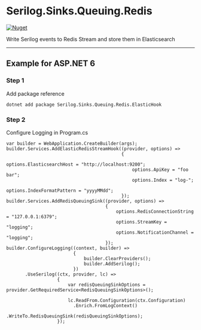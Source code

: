 # Serilog.Sinks.Queuing.Redis

[![Nuget](https://img.shields.io/nuget/v/Serilog.Sinks.Queuing.Redis)](https://www.nuget.org/packages/Serilog.Sinks.Queuing.Redis)

Write Serilog events to Redis Stream and store them in Elasticsearch

---

## Example for ASP.NET 6
### Step 1
Add package reference
```
dotnet add package Serilog.Sinks.Queuing.Redis.ElasticHook
```
### Step 2
Configure Logging in Program.cs
```
var builder = WebApplication.CreateBuilder(args);
builder.Services.AddElasticRedisStreamHook((provider, options) =>
                                           {
                                               options.ElasticsearchHost = "http://localhost:9200";
                                               options.ApiKey = "foo bar";
                                               options.Index = "log-";
                                               options.IndexFormatPattern = "yyyyMMdd";
                                           });
builder.Services.AddRedisQueuingSink((provider, options) =>
                                     {
                                         options.RedisConnectionString = "127.0.0.1:6379";
                                         options.StreamKey = "logging";
                                         options.NotificationChannel = "logging";
                                     });
builder.ConfigureLogging((context, builder) =>
                         {
                             builder.ClearProviders();
                             builder.AddSerilog();
                         })
       .UseSerilog((ctx, provider, lc) =>
                   {
                       var redisQueuingSinkOptions = provider.GetRequiredService<RedisQueuingSinkOptions>();
                       
                       lc.ReadFrom.Configuration(ctx.Configuration)
                         .Enrich.FromLogContext()
                         .WriteTo.RedisQueuingSink(redisQueuingSinkOptions);
                   });
```